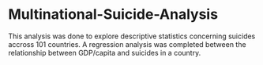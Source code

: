 # Multinational-Suicide-Analysis

This analysis was done to explore descriptive statistics concerning suicides accross 101 countries. A regression analysis was completed between the relationship between GDP/capita and suicides in a country.
